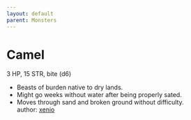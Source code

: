```yaml
---
layout: default
parent: Monsters
---
```

# Camel
3 HP, 15 STR, bite (d6)  
- Beasts of burden native to dry lands.  
- Might go weeks without water after being properly sated.  
- Moves through sand and broken ground without difficulty.  
author: [xenio](https://xenioinabottle.blogspot.com)
